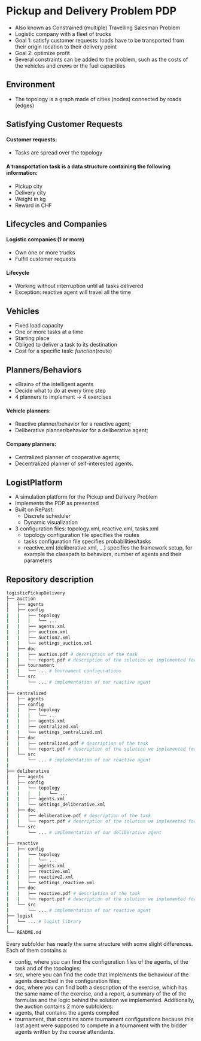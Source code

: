 # Pickup and Delivery Problem PDP 
- Also known as Constrained (multiple) Travelling Salesman Problem
- Logistic company with a fleet of trucks
- Goal 1: satisfy customer requests: loads have to be transported from their origin location to their delivery point
- Goal 2: optimize profit
- Several constraints can be added to the problem, such as the costs of the vehicles and crews or the fuel capacities


## Environment
- The topology is a graph made of cities (nodes) connected by roads (edges)


## Satisfying Customer Requests
#### Customer requests:
- Tasks are spread over the topology
#### A transportation task is a data structure containing the following information:
- Pickup city
- Delivery city
- Weight in kg
- Reward in CHF


## Lifecycles and Companies
#### Logistic companies (1 or more)
- Own one or more trucks
- Fulfill customer requests
#### Lifecycle
- Working without interruption until all tasks delivered
- Exception: reactive agent will travel all the time


## Vehicles
- Fixed load capacity
- One or more tasks at a time
- Starting place
- Obliged to deliver a task to its destination
- Cost for a specific task: _function_(route)


## Planners/Behaviors
- «Brain» of the intelligent agents
- Decide what to do at every time step
- 4 planners to implement -> 4 exercises
#### Vehicle planners:
- Reactive planner/behavior for a reactive agent;
- Deliberative planner/behavior for a deliberative agent;
#### Company planners:
- Centralized planner of cooperative agents;
- Decentralized planner of self-interested agents.


## LogistPlatform
- A simulation platform for the Pickup and Delivery Problem
- Implements the PDP as presented
- Built on RePast:
  - Discrete scheduler
  - Dynamic visualization
- 3 configuration files: topology.xml, reactive.xml, tasks.xml
  - topology configuration file specifies the routes 
  - tasks configuration file specifies probabilities/tasks
  - reactive.xml (deliberative.xml, ...) specifies the framework setup, for example the classpath to behaviors, number of agents and their parameters
  
## Repository description
```bash
logisticPickupDelivery
├── auction
│   ├── agents
│   ├── config
|   |   ├── topology 
|   |   |   └── ...
|   |   ├── agents.xml
|   |   ├── auction.xml
|   |   ├── auction2.xml
|   |   └── settings_auction.xml
│   ├── doc
|   |   ├── auction.pdf # description of the task
|   |   └── report.pdf # description of the solution we implemented for the problem
│   ├── tournament
|   |   └── ... # tournament configurations
│   └── src
|       └── ... # implementation of our reactive agent
|
├── centralized
│   ├── agents
│   ├── config
|   |   ├── topology
|   |   |   └── ...
|   |   ├── agents.xml
|   |   ├── centralized.xml
|   |   └── settings_centralized.xml
│   ├── doc
|   |   ├── centralized.pdf # description of the task
|   |   └── report.pdf # description of the solution we implemented for the problem
│   └── src
|       └── ... # implementation of our reactive agent
|
├── deliberative
│   ├── agents
│   ├── config
|   |   └── topology
|   |   |   |   └── ...
|   |   ├── agents.xml
|   |   └── settings_deliberative.xml
│   ├── doc
|   |   ├── deliberative.pdf # description of the task
|   |   └── report.pdf # description of the solution we implemented for the problem
│   └── src
|       └── ... # implementation of our deliberative agent
|
├── reactive
|   ├── config
|   |   └── topology
|   |   |   └── ...
|   |   ├── agents.xml
|   |   ├── reactive.xml
|   |   ├── reactive2.xml
|   |   └── settings_reactive.xml
|   ├── doc
|   |   ├── reactive.pdf # description of the task
|   |   └── report.pdf # description of the solution we implemented for the problem
|   └── src
|       └── ... # implementation of our reactive agent
├── logist
│   └── ... # logist library
|
└── README.md
```

Every subfolder has nearly the same structure with some slight differences. Each of them contains a:
- config, where you can find the configuration files of the agents, of the task and of the topologies;
- src, where you can find the code that implements the behaviour of the agents described in the configuration files;
- doc, where you can find both a description of the exercise, which has the same name of the exercise, and a report, a summary of the of the formulas and the logic behind the solution we implemented.
Additionally, the auction contains 2 more subfolders:
- agents, that contains the agents compiled
- tournament, that contains some tournament configurations
because this last agent were supposed to compete in a tournament with the bidder agents written by the course attendants.

